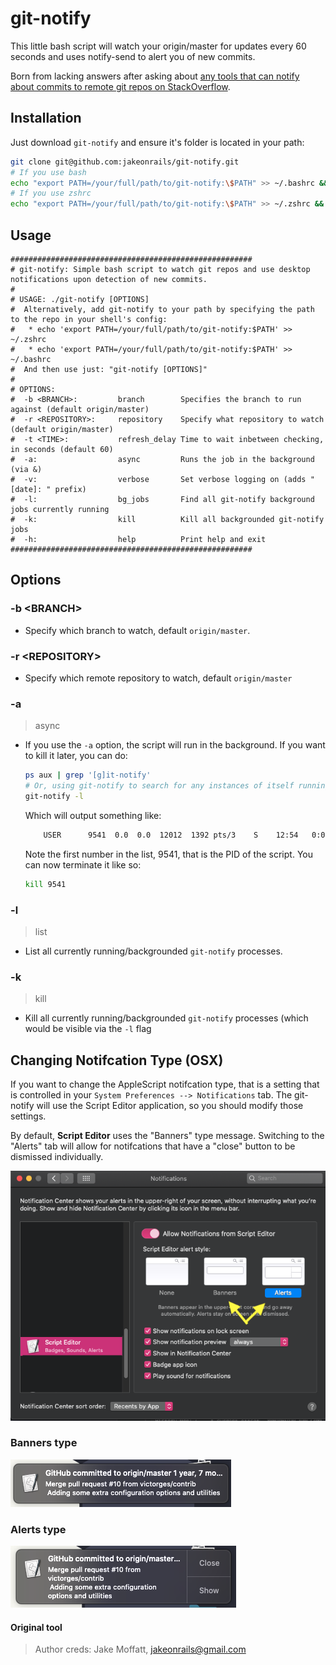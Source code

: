 # git-notify

This little bash script will watch your origin/master for updates every 60 seconds and uses notify-send to alert you of new commits.

Born from lacking answers after asking about [any tools that can notify about commits to remote git repos on StackOverflow](http://stackoverflow.com/questions/5082001/is-there-a-tool-to-watch-a-remote-git-repository-on-ubuntu-and-do-popup-notificat).

## Installation
Just download `git-notify` and ensure it's folder is located in your path:

```bash
git clone git@github.com:jakeonrails/git-notify.git
# If you use bash
echo "export PATH=/your/full/path/to/git-notify:\$PATH" >> ~/.bashrc && source ~/.bashrc
# If you use zshrc
echo "export PATH=/your/full/path/to/git-notify:\$PATH" >> ~/.zshrc && source ~/.zshrc
```

## Usage

    ######################################################
    # git-notify: Simple bash script to watch git repos and use desktop notifications upon detection of new commits.
    #
    # USAGE: ./git-notify [OPTIONS]
    #  Alternatively, add git-notify to your path by specifying the path to the repo in your shell's config:
    #   * echo 'export PATH=/your/full/path/to/git-notify:$PATH' >> ~/.zshrc
    #   * echo 'export PATH=/your/full/path/to/git-notify:$PATH' >> ~/.bashrc
    #  And then use just: "git-notify [OPTIONS]"
    #
    # OPTIONS:
    #  -b <BRANCH>:         branch        Specifies the branch to run against (default origin/master)
    #  -r <REPOSITORY>:     repository    Specify what repository to watch (default origin/master)
    #  -t <TIME>:           refresh_delay Time to wait inbetween checking, in seconds (default 60)
    #  -a:                  async         Runs the job in the background (via &)
    #  -v:                  verbose       Set verbose logging on (adds "[date]: " prefix)
    #  -l:                  bg_jobs       Find all git-notify background jobs currently running
    #  -k:                  kill          Kill all backgrounded git-notify jobs
    #  -h:                  help          Print help and exit
    ######################################################


## Options

### -b \<BRANCH\>
* Specify which branch to watch, default `origin/master`.

### -r \<REPOSITORY\>
* Specify which remote repository to watch, default `origin/master`

### -a
> async
* If you use the `-a` option, the script will run in the background. If you want to kill it later, you can do:

    ```bash
    ps aux | grep '[g]it-notify'
    # Or, using git-notify to search for any instances of itself running:
    git-notify -l
    ```

    Which will output something like:

    ```bash
        USER      9541  0.0  0.0  12012  1392 pts/3    S    12:54   0:00 /bin/bash ./git-notify
    ```

    Note the first number in the list, 9541, that is the PID of the script. You can now terminate it like so:

    ```bash
    kill 9541
    ```

### -l
> list
* List all currently running/backgrounded `git-notify` processes.

### -k
> kill
* Kill all currently running/backgrounded `git-notify` processes (which would be visible via the `-l` flag

## Changing Notifcation Type (OSX)
If you want to change the AppleScript notifcation type, that is a setting that is controlled in your `System Preferences --> Notifications` tab. The git-notify will use the Script Editor application, so you should modify those settings.

By default, **Script Editor** uses the "Banners" type message. Switching to the "Alerts" tab will allow for notifcations that have a "close" button to be dismissed individually.

![notification-prefs-mac](./res/appleScriptNotifPrefs.png)

### Banners type

![banner-notif-type](./res/banner-notif-type-mac.png)

### Alerts type

![alert-notif-type](./res/alert-notif-type-mac.png)


#### Original tool
> Author creds: Jake Moffatt, jakeonrails@gmail.com

